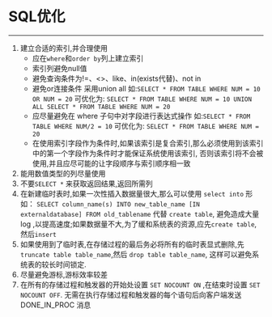 #                                               SQL优化
----
1. 建立合适的索引,并合理使用
   * 应在`where`和`order by`列上建立索引
   * 索引列避免null值
   * 避免查询条件为!=、<>、like、in(exists代替)、not in
   * 避免or连接条件 采用union all  如:`SELECT * FROM TABLE WHERE NUM = 10 OR NUM = 20` 可优化为:
     `SELECT * FROM TABLE WHERE NUM = 10 UNION ALL SELECT * FROM TABLE WHERE NUM = 20`
   * 应尽量避免在 where 子句中对字段进行表达式操作  如:`SELECT * FROM TABLE WHERE NUM/2 = 10` 可优化为:
     `SELECT * FROM TABLE WHERE NUM = 20`
   * 在使用索引字段作为条件时,如果该索引是复合索引,那么必须使用到该索引中的第一个字段作为条件时才能保证系统使用该索引,
     否则该索引将不会被使用,并且应尽可能的让字段顺序与索引顺序相一致
2. 能用数值类型的列尽量使用
3. 不要`SELECT *` 来获取返回结果,返回所需列
4. 在新建临时表时,如果一次性插入数据量很大,那么可以使用 `select into` 形如：
   `SELECT column_name(s) INTO new_table_name [IN externaldatabase] FROM old_tablename` 代替 `create table`,
   避免造成大量 log ,以提高速度;如果数据量不大,为了缓和系统表的资源,应先`create table`,然后`insert`
5. 如果使用到了临时表,在存储过程的最后务必将所有的临时表显式删除,先 `truncate table table_name`,然后 `drop table table_name`,
   这样可以避免系统表的较长时间锁定.
6. 尽量避免游标,游标效率较差
7. 在所有的存储过程和触发器的开始处设置 `SET NOCOUNT ON` ,在结束时设置 `SET NOCOUNT OFF`.
   无需在执行存储过程和触发器的每个语句后向客户端发送 DONE_IN_PROC 消息